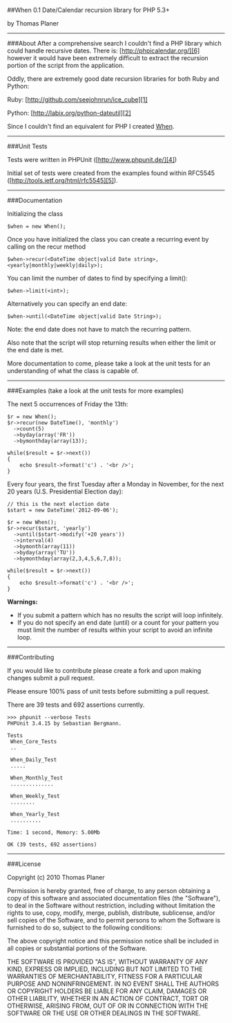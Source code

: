##When 0.1
Date/Calendar recursion library for PHP 5.3+

by Thomas Planer

---
###About
After a comprehensive search I couldn't find a PHP library which could handle recursive dates.
There is: [http://phpicalendar.org/][6] however it would have been extremely difficult to extract the recursion
portion of the script from the application.

Oddly, there are extremely good date recursion libraries for both Ruby and Python:
	
Ruby: [http://github.com/seejohnrun/ice_cube][1]

Python: [http://labix.org/python-dateutil][2]

Since I couldn't find an equivalent for PHP I created [When][3].

---
###Unit Tests

Tests were written in PHPUnit ([http://www.phpunit.de/][4])

Initial set of tests were created from the examples found within RFC5545 ([http://tools.ietf.org/html/rfc5545][5]).

-----------------------------------
###Documentation

Initializing the class

    $when = new When();

Once you have initialized the class you can create a recurring event by calling on the recur method

    $when->recur(<DateTime object|valid Date string>, <yearly|monthly|weekly|daily>);

You can limit the number of dates to find by specifying a limit():

	$when->limit(<int>);

Alternatively you can specify an end date:

	$when->until(<DateTime object|valid Date String>);

Note: the end date does not have to match the recurring pattern.

Also note that the script will stop returning results when either the limit or the end date is met.

More documentation to come, please take a look at the unit tests for an understanding of what the class is capable of.

---
###Examples (take a look at the unit tests for more examples)

The next 5 occurrences of Friday the 13th:
	
	$r = new When();
	$r->recur(new DateTime(), 'monthly')
	  ->count(5)
	  ->byday(array('FR'))
	  ->bymonthday(array(13));
	
	while($result = $r->next())
	{
		echo $result->format('c') . '<br />';
	}

Every four years, the first Tuesday after a Monday in November, for the next 20 years (U.S. Presidential Election day):

	// this is the next election date
	$start = new DateTime('2012-09-06');
	
	$r = new When();
	$r->recur($start, 'yearly')
	  ->until($start->modify('+20 years'))
	  ->interval(4)
	  ->bymonth(array(11))
	  ->byday(array('TU'))
	  ->bymonthday(array(2,3,4,5,6,7,8));

	while($result = $r->next())
	{
		echo $result->format('c') . '<br />';
	}

**Warnings:**

* If you submit a pattern which has no results the script will loop infinitely.
* If you do not specify an end date (until) or a count for your pattern you must limit the number of results within your script to avoid an infinite loop.

---
###Contributing

If you would like to contribute please create a fork and upon making changes submit a pull request.

Please ensure 100% pass of unit tests before submitting a pull request.

There are 39 tests and 692 assertions currently.

    >>> phpunit --verbose Tests
    PHPUnit 3.4.15 by Sebastian Bergmann.
    
    Tests
     When_Core_Tests
     ..
    
     When_Daily_Test
     .....
    
     When_Monthly_Test
     ..............
    
     When_Weekly_Test
     ........
    
     When_Yearly_Test
     ..........
    
    Time: 1 second, Memory: 5.00Mb
    
    OK (39 tests, 692 assertions)

---
###License

Copyright (c) 2010 Thomas Planer

Permission is hereby granted, free of charge, to any person obtaining a copy
of this software and associated documentation files (the "Software"), to deal
in the Software without restriction, including without limitation the rights
to use, copy, modify, merge, publish, distribute, sublicense, and/or sell
copies of the Software, and to permit persons to whom the Software is
furnished to do so, subject to the following conditions:

The above copyright notice and this permission notice shall be included in
all copies or substantial portions of the Software.

THE SOFTWARE IS PROVIDED "AS IS", WITHOUT WARRANTY OF ANY KIND, EXPRESS OR
IMPLIED, INCLUDING BUT NOT LIMITED TO THE WARRANTIES OF MERCHANTABILITY,
FITNESS FOR A PARTICULAR PURPOSE AND NONINFRINGEMENT. IN NO EVENT SHALL THE
AUTHORS OR COPYRIGHT HOLDERS BE LIABLE FOR ANY CLAIM, DAMAGES OR OTHER
LIABILITY, WHETHER IN AN ACTION OF CONTRACT, TORT OR OTHERWISE, ARISING FROM,
OUT OF OR IN CONNECTION WITH THE SOFTWARE OR THE USE OR OTHER DEALINGS IN
THE SOFTWARE.


  [1]: http://github.com/seejohnrun/ice_cube
  [2]: http://labix.org/python-dateutil
  [3]: http://github.com/tplaner/When
  [4]: http://www.phpunit.de/
  [5]: http://tools.ietf.org/html/rfc5545
  [6]: http://phpicalendar.org/